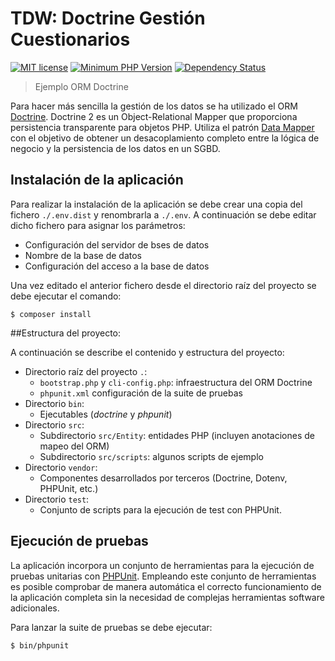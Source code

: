 TDW: Doctrine Gestión Cuestionarios
======================================

[![MIT license](http://img.shields.io/badge/license-MIT-brightgreen.svg)](http://opensource.org/licenses/MIT)
[![Minimum PHP Version](https://img.shields.io/badge/php-%5E7.1-blue.svg)](http://php.net/)
[![Dependency Status](https://www.versioneye.com/user/projects/5acf715a0fb24f3a025bfeac/badge.svg?style=flat-square)](https://www.versioneye.com/user/projects/5acf715a0fb24f3a025bfeac)

> Ejemplo ORM Doctrine

Para hacer más sencilla la gestión de los datos se ha utilizado
el ORM [Doctrine][doctrine]. Doctrine 2 es un Object-Relational Mapper que proporciona
persistencia transparente para objetos PHP. Utiliza el patrón [Data Mapper][dataMapper]
con el objetivo de obtener un desacoplamiento completo entre la lógica de negocio y la
persistencia de los datos en un SGBD.

## Instalación de la aplicación

Para realizar la instalación de la aplicación se debe crear una copia del fichero `./.env.dist` y renombrarla
a `./.env`. A continuación se debe editar dicho fichero para asignar los parámetros:

* Configuración del servidor de bses de datos
* Nombre de la base de datos
* Configuración del acceso a la base de datos

Una vez editado el anterior fichero desde el directorio raíz del proyecto se debe ejecutar el comando:
```
$ composer install
```

##Estructura del proyecto:

A continuación se describe el contenido y estructura del proyecto:

* Directorio raíz del proyecto `.`:
    - `bootstrap.php` y  `cli-config.php`: infraestructura del ORM Doctrine
    - `phpunit.xml` configuración de la suite de pruebas
* Directorio `bin`:
    - Ejecutables (*doctrine* y *phpunit*)
* Directorio `src`:
    - Subdirectorio `src/Entity`: entidades PHP (incluyen anotaciones de mapeo del ORM)
    - Subdirectorio `src/scripts`: algunos scripts de ejemplo
* Directorio `vendor`:
    - Componentes desarrollados por terceros (Doctrine, Dotenv, PHPUnit, etc.)
* Directorio `test`:
    - Conjunto de scripts para la ejecución de test con PHPUnit.

## Ejecución de pruebas

La aplicación incorpora un conjunto de herramientas para la ejecución de pruebas 
unitarias con [PHPUnit][phpunit]. Empleando este conjunto de herramientas es posible
comprobar de manera automática el correcto funcionamiento de la aplicación completa
sin la necesidad de complejas herramientas software adicionales.

Para lanzar la suite de pruebas se debe ejecutar:
```
$ bin/phpunit
```

[dataMapper]: http://martinfowler.com/eaaCatalog/dataMapper.html
[doctrine]: http://docs.doctrine-project.org/projects/doctrine-orm/en/latest/
[phpunit]: http://phpunit.de/manual/current/en/index.html
